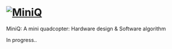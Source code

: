[![MiniQ](https://github.com/billhsu/MiniQ/raw/master/doc/MiniQ_Logo.png)](http://github.com/billhsu/MiniQ/)
=====

MiniQ: A mini quadcopter: Hardware design &amp; Software algorithm

In progress..